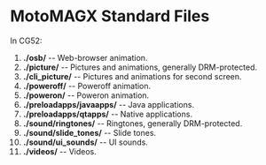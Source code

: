 MotoMAGX Standard Files
=======================

In CG52:

1. **./osb/** -- Web-browser animation.
2. **./picture/** -- Pictures and animations, generally DRM-protected.
3. **./cli_picture/** -- Pictures and animations for second screen.
4. **./poweroff/** -- Poweroff animation.
5. **./poweron/** -- Poweron animation.
6. **./preloadapps/javaapps/** -- Java applications.
7. **./preloadapps/qtapps/** -- Native applications.
8. **./sound/ringtones/** -- Ringtones, generally DRM-protected.
9. **./sound/slide_tones/** -- Slide tones.
10. **./sound/ui_sounds/** -- UI sounds.
11. **./videos/** -- Videos.

